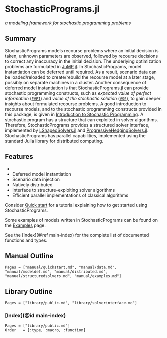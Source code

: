 # StochasticPrograms.jl

*a modeling framework for stochastic programming problems*

## Summary

StochasticPrograms models recourse problems where an initial decision is taken, unknown parameters are observed, followed by recourse decisions to correct any inaccuracy in the initial decision. The underlying optimization problems are formulated in [JuMP.jl](https://github.com/JuliaOpt/JuMP.jl). In StochasticPrograms, model instantiation can be deferred until required. As a result, scenario data can be loaded/reloaded to create/rebuild the recourse model at a later stage, possibly on separate machines in a cluster. Another consequence of deferred model instantiation is that StochasticPrograms.jl can provide stochastic programming constructs, such as *expected value of perfect information* ([`EVPI`](@ref)) and *value of the stochastic solution* ([`VSS`](@ref)), to gain deeper insights about formulated recourse problems. A good introduction to recourse models, and to the stochastic programming constructs provided in this package, is given in [Introduction to Stochastic Programming](https://link.springer.com/book/10.1007%2F978-1-4614-0237-4). A stochastic program has a structure that can exploited in solver algorithms. Therefore, StochasticPrograms provides a structured solver interface, implemented by [LShapedSolvers.jl](@ref) and [ProgressiveHedgingSolvers.jl](@ref). StochasticPrograms has parallel capabilities, implemented using the standard Julia library for distributed computing.

## Features

-
- Deferred model instantiation
- Scenario data injection
- Natively distributed
- Interface to structure-exploiting solver algorithms
- Efficient parallel implementations of classical algorithms

Consider [Quick start](@ref) for a tutorial explaining how to get started using StochasticPrograms.

Some examples of models written in StochasticPrograms can be found on the [Examples](@ref) page.

See the [Index](@ref main-index) for the complete list of documented functions and types.

## Manual Outline

```@contents
Pages = ["manual/quickstart.md", "manual/data.md", "manual/modeldef.md", "manual/distributed.md", "manual/structuredsolvers.md", "manual/examples.md"]
```

## Library Outline

```@contents
Pages = ["library/public.md", "library/solverinterface.md"]
```

### [Index](@id main-index)

```@index
Pages = ["library/public.md"]
Order   = [:type, :macro, :function]
```
